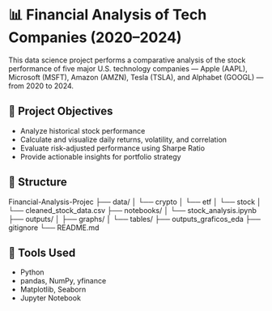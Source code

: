 # 📊 Financial Analysis of Tech Companies (2020–2024)

This data science project performs a comparative analysis of the stock performance of five major U.S. technology companies — Apple (AAPL), Microsoft (MSFT), Amazon (AMZN), Tesla (TSLA), and Alphabet (GOOGL) — from 2020 to 2024.

## 📌 Project Objectives
- Analyze historical stock performance
- Calculate and visualize daily returns, volatility, and correlation
- Evaluate risk-adjusted performance using Sharpe Ratio
- Provide actionable insights for portfolio strategy

## 📁 Structure

Financial-Analysis-Projec
├── data/
│ └── crypto
│ └── etf
│ └── stock
│ └── cleaned_stock_data.csv
├── notebooks/
│ └── stock_analysis.ipynb
├── outputs/
│ ├── graphs/
│ └── tables/
├── outputs_graficos_eda
├── gitignore
└── README.md


## 🚀 Tools Used
- Python
- pandas, NumPy, yfinance
- Matplotlib, Seaborn
- Jupyter Notebook

